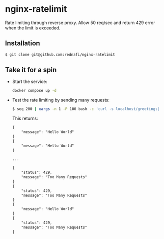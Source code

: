 # nginx-ratelimit

Rate limiting through reverse proxy. Allow 50 req/sec and return 429 error when the limit
is exceeded.

## Installation

```sh
$ git clone git@github.com:rednafi/nginx-ratelimit
```

## Take it for a spin

-   Start the service:

    ```sh
    docker compose up -d
    ```

-   Test the rate limiting by sending many requests:

    ```sh
    $ seq 200 | xargs -n 1 -P 100 bash -c 'curl -s localhost/greetings|jq'
    ```

    This returns:

    ```txt
    {
        "message": "Hello World"
    }
    {
        "message": "Hello World"
    }

    ...

    {
        "status": 429,
        "message": "Too Many Requests"
    }
    {
        "status": 429,
        "message": "Too Many Requests"
    }
    {
        "message": "Hello World"
    }
    {
        "status": 429,
        "message": "Too Many Requests"
    }
    ```
